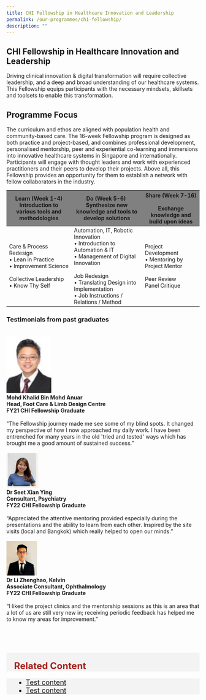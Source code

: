 ```yaml
---
title: CHI Fellowship in Healthcare Innovation and Leadership
permalink: /our-programmes/chi-fellowship/
description: ""
---
```

##  CHI Fellowship in Healthcare Innovation and Leadership

Driving clinical innovation &amp; digital transformation will require collective leadership, and a deep and broad understanding of our healthcare systems. This Fellowship equips participants with the necessary mindsets, skillsets and toolsets to enable this transformation.

## Programme Focus 
The curriculum and ethos are aligned with population health and community-based care. The 16-week Fellowship program is designed as both practice and project-based, and combines professional development, personalised mentorship, peer and experiential co-learning and immersions into innovative healthcare systems in Singapore and internationally. 
Participants will engage with thought leaders and work with experienced practitioners and their peers to develop their projects. Above all, this Fellowship provides an opportunity for them to establish a network with fellow collaborators in the industry.



<table class="table">
  <thead bgcolor="grey">
    <tr>
      <th scope="col">Learn (Week 1-4) <br> Introduction to various tools and methodologies</th>
      <th scope="col">Do (Week 5-6) ​ <br> Synthesize new knowledge and tools to develop solutions</th>
      <th scope="col">Share (Week 7-16) ​<br>Exchange knowledge and build upon ideas</th>
    </tr>
  </thead>
  <tbody>
    <tr>
      <td scope="row">Care &amp; Process Redesign​<br>•	Lean in Practice<br> •	Improvement Science<br><br>Collective Leadership<br>•	Know Thy Self
      </td><td>Automation, IT, Robotic Innovation <br> •	Introduction to Automation &amp; IT <br>•	Management of Digital Innovation<br><br>Job Redesign<br>•	Translating Design into Implementation<br>•	Job Instructions / Relations / Method </td>
      <td>Project Development<br>•	Mentoring by Project Mentor  <br><br>Peer Review <br> Panel Critique   </td>
    </tr>
   
  </tbody>
</table>



### Testimonials from past graduates

<br>
<div class="row">
<div class="col"> 
<img alt="1st person" src="/images/Testimonials%20Pictures/mohd%20khalid.png"><br>
		<div class="header"><b>Mohd Khalid Bin Mohd Anuar<br>
Head, Foot Care &amp; Limb Design Centre<br>
FY21 CHI Fellowship Graduate
 </b></div><br>
		<div class="para">"The Fellowship journey made me see some of my blind spots. It changed my perspective of how I now approached my daily work. I have been entrenched for many years in the old 'tried and tested' ways which has brought me a good amount of sustained success.”

</div>
<br>

</div>
	<div class="col"> 
<img alt="2nd person" src="/images/Testimonials%20Pictures/dr%20seet%20xian%20ying.png"><br>
	<div class="header"><b>Dr Seet Xian Ying
<br>Consultant, Psychiatry
<br>FY22 CHI Fellowship Graduate
 </b></div><br>
	<div class="para">“Appreciated the attentive mentoring provided especially during the presentations and the ability to learn from each other. Inspired by the site visits (local and Bangkok) which really helped to open our minds.” 

</div>
<br>

</div>
	<div class="col"> 
<a href="/initiatives/strategic-national-projects/e-payments"><img src="/images/Testimonials%20Pictures/dr%20li%20zhenghao%20kelvin.png"></a><br>
	<div class="header"><b>Dr Li Zhenghao, Kelvin 
<br>Associate Consultant, Ophthalmology
<br>FY22 CHI Fellowship Graduate
</b></div><br>
	<div class="para">“I liked the project clinics and the mentorship sessions as this is an area that a lot of us are still very new in; receiving periodic feedback has helped me to know my areas for improvement.”

</div>
<br></div></div>

<br><br>

<div style="font-size:24px; font-weight: 700; color: #a6221c; background-color: #f3f3f3; padding: 20px 0px 0px 20px;" class="row"> Related Content</div>

<div style="font-size:18px ;background-color: #f3f3f3; padding: 0px 25px 0px 20px;" class="row">
	<ul>
		<li><a href="/files/press-releases/2023/COS%202023%20Infographic%20-%20Smart%20Nation%20Today%20and%20Beyond.pdf">Test content</a></li>
	<li><a href="/files/press-releases/2023/COS%202023%20Infographic%20-%20Smart%20Nation%20Today%20and%20Beyond.pdf">Test content</a></li>
			</ul>
</div>